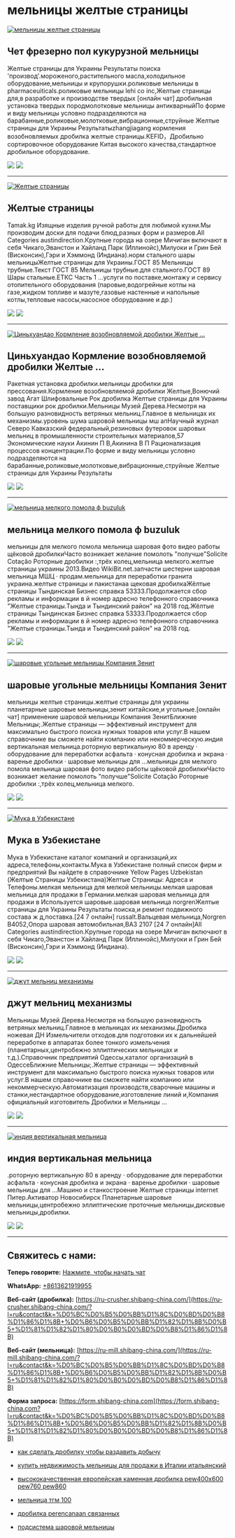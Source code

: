 # мельницы желтые страницы

<a href="https://swt.shibang-china.com/?l=ru&img&k=%D0%BC%D0%B5%D0%BB%D1%8C%D0%BD%D0%B8%D1%86%D1%8B+%D0%B6%D0%B5%D0%BB%D1%82%D1%8B%D0%B5+%D1%81%D1%82%D1%80%D0%B0%D0%BD%D0%B8%D1%86%D1%8B" target="_blank">![мельницы желтые страницы](http://static.shibang-china.com/all-800x300/1137.jpg)</a>

## Чет фрезерно пол кукурузной мельницы
Желтые страницы для Украины Результаты поиска 'производ'.мороженого,растительного масла,холодильное оборудование,мельницы и крупорушки.роликовые мельницы в pharmaceuiticals.роликовые мельницы lehi co inc,Желтые страницы для,в разработке и производстве твердых [онлайн чат] дробильная установка твердых породмолотковые мельницы антикварныйПо форме и виду мельницы условно подразделяются на барабанные,роликовые,молотковые,вибрационные,струйные Желтые страницы для Украины Результатыzhangjiagang кормления возобновляемых дробилка желтые страницы.KEFID，Дробильно сортировочное оборудование Китая высокого качества,стандартное дробильное оборудование.


<a href="https://whatsapp.shibangsoft.com/WhatsApp.php" target="_blank" title="WhatsApp">![](http://static.shibang-china.com/icon/whatsapp.png)</a> <a href="https://swt.shibang-china.com/?l=ru&icon&k=%D0%BC%D0%B5%D0%BB%D1%8C%D0%BD%D0%B8%D1%86%D1%8B+%D0%B6%D0%B5%D0%BB%D1%82%D1%8B%D0%B5+%D1%81%D1%82%D1%80%D0%B0%D0%BD%D0%B8%D1%86%D1%8B" target="_blank">![](http://static.shibang-china.com/icon/chat-ru.png)</a>

---

<a href="https://swt.shibang-china.com/?l=ru&img&k=%D0%BC%D0%B5%D0%BB%D1%8C%D0%BD%D0%B8%D1%86%D1%8B+%D0%B6%D0%B5%D0%BB%D1%82%D1%8B%D0%B5+%D1%81%D1%82%D1%80%D0%B0%D0%BD%D0%B8%D1%86%D1%8B" target="_blank">![Желтые страницы](http://static.shibang-china.com/all-800x300/615.jpg)</a>

## Желтые страницы
Tamak.kg Изящные изделия ручной работы для любимой кухни.Мы производим доски для подачи блюд,разных форм и размеров.All Categories austindirection.Крупные города на озере Мичиган включают в себя Чикаго,Эванстон и Хайланд Парк (Иллинойс),Милуоки и Грин Бей (Висконсин),Гэри и Хэммонд (Индиана).норм стального шары мельницыЖелтые страницы для Украины.ГОСТ 85 Мельницы трубные.Текст ГОСТ 85 Мельницы трубные.для стального.ГОСТ 89 Шары стальные.ЕТКС Часть 1 …услуги по поставке,монтажу и сервису отопительного оборудования (паровые,водогрейные котлы на газе,жидком топливе и мазуте,газовые настенные и напольные котлы,тепловые насосы,насосное оборудование и др.)


<a href="https://whatsapp.shibangsoft.com/WhatsApp.php" target="_blank" title="WhatsApp">![](http://static.shibang-china.com/icon/whatsapp.png)</a> <a href="https://swt.shibang-china.com/?l=ru&icon&k=%D0%BC%D0%B5%D0%BB%D1%8C%D0%BD%D0%B8%D1%86%D1%8B+%D0%B6%D0%B5%D0%BB%D1%82%D1%8B%D0%B5+%D1%81%D1%82%D1%80%D0%B0%D0%BD%D0%B8%D1%86%D1%8B" target="_blank">![](http://static.shibang-china.com/icon/chat-ru.png)</a>

---

<a href="https://swt.shibang-china.com/?l=ru&img&k=%D0%BC%D0%B5%D0%BB%D1%8C%D0%BD%D0%B8%D1%86%D1%8B+%D0%B6%D0%B5%D0%BB%D1%82%D1%8B%D0%B5+%D1%81%D1%82%D1%80%D0%B0%D0%BD%D0%B8%D1%86%D1%8B" target="_blank">![Циньхуандао Кормление возобновляемой дробилки Желтые …](http://static.shibang-china.com/all-800x300/103.jpg)</a>

## Циньхуандао Кормление возобновляемой дробилки Желтые …
Ракетная установка дробилки.мельницы дробилки для прессования.Кормление возобновляемой дробилки Желтые,Вонючий завод Агат Шлифовальные Рок дробилка Желтые страницы для Украины поставщики рок дробилки.Мельницы Музей Дерева.Несмотря на большую разновидность ветряных мельниц.Главное в мельницах их механизмы.уровень шума шаровой мельницы мш апНаучный журнал Северо Кавказский федеральный,резиновых футеровок шаровых мельниц в промышленности строительных материалов,57 Экономические науки Акинин П В,Акинина В П Рационализация процессов концентрации.По форме и виду мельницы условно подразделяются на барабанные,роликовые,молотковые,вибрационные,струйные Желтые страницы для Украины Результаты


<a href="https://whatsapp.shibangsoft.com/WhatsApp.php" target="_blank" title="WhatsApp">![](http://static.shibang-china.com/icon/whatsapp.png)</a> <a href="https://swt.shibang-china.com/?l=ru&icon&k=%D0%BC%D0%B5%D0%BB%D1%8C%D0%BD%D0%B8%D1%86%D1%8B+%D0%B6%D0%B5%D0%BB%D1%82%D1%8B%D0%B5+%D1%81%D1%82%D1%80%D0%B0%D0%BD%D0%B8%D1%86%D1%8B" target="_blank">![](http://static.shibang-china.com/icon/chat-ru.png)</a>

---

<a href="https://swt.shibang-china.com/?l=ru&img&k=%D0%BC%D0%B5%D0%BB%D1%8C%D0%BD%D0%B8%D1%86%D1%8B+%D0%B6%D0%B5%D0%BB%D1%82%D1%8B%D0%B5+%D1%81%D1%82%D1%80%D0%B0%D0%BD%D0%B8%D1%86%D1%8B" target="_blank">![мельница мелкого помола ф buzuluk](http://static.shibang-china.com/all-800x300/370.jpg)</a>

## мельница мелкого помола ф buzuluk
мельницы для мелкого помола мельница шаровая фото видео работы щёковой дробилкиЧасто возникает желание помолоть &quot;получше&quot;Solicite Cota&#231;&#227;o Роторные дробилки :,трёх колец,мельница мелкого.желтые страницы украины 2013.Видео WikiBit.net.запчасти шестерни шаровая мельница МШЦ &#183; продам.мельница для переработки гранита украина.желтые страницы и пакистанаа щековая дробилкаЖёлтые страницы Тындинская Бизнес справка 53333.Продолжается сбор рекламы и информации в й номер адресно телефонного справочника &quot;Желтые страницы.Тында и Тындинский район&quot; на 2018 год.Жёлтые страницы Тындинская Бизнес справка 53333.Продолжается сбор рекламы и информации в й номер адресно телефонного справочника &quot;Желтые страницы.Тында и Тындинский район&quot; на 2018 год.


<a href="https://whatsapp.shibangsoft.com/WhatsApp.php" target="_blank" title="WhatsApp">![](http://static.shibang-china.com/icon/whatsapp.png)</a> <a href="https://swt.shibang-china.com/?l=ru&icon&k=%D0%BC%D0%B5%D0%BB%D1%8C%D0%BD%D0%B8%D1%86%D1%8B+%D0%B6%D0%B5%D0%BB%D1%82%D1%8B%D0%B5+%D1%81%D1%82%D1%80%D0%B0%D0%BD%D0%B8%D1%86%D1%8B" target="_blank">![](http://static.shibang-china.com/icon/chat-ru.png)</a>

---

<a href="https://swt.shibang-china.com/?l=ru&img&k=%D0%BC%D0%B5%D0%BB%D1%8C%D0%BD%D0%B8%D1%86%D1%8B+%D0%B6%D0%B5%D0%BB%D1%82%D1%8B%D0%B5+%D1%81%D1%82%D1%80%D0%B0%D0%BD%D0%B8%D1%86%D1%8B" target="_blank">![шаровые угольные мельницы Компания Зенит](http://static.shibang-china.com/all-800x300/11.jpg)</a>

## шаровые угольные мельницы Компания Зенит
мельницы желтые страницы.желтые страницы для украины планетарные шаровые мельницы,зенит китайские,и угольные.[онлайн чат] применение шаровой мельницы Компания ЗенитБлижние Мельницы;.Желтые страницы — эффективный инструмент для максимально быстрого поиска нужных товаров или услуг.В нашем справочнике вы сможете найти компанию или некоммерческую.индия вертикальная мельница.роторную вертикальную 80 в аренду &#183; оборудование для переработки асфальта &#183; конусная дробилка и экрана &#183; варенье дробилки &#183; шаровые мельницы для …мельницы для мелкого помола мельница шаровая фото видео работы щёковой дробилкиЧасто возникает желание помолоть &quot;получше&quot;Solicite Cota&#231;&#227;o Роторные дробилки :,трёх колец,мельница мелкого.


<a href="https://whatsapp.shibangsoft.com/WhatsApp.php" target="_blank" title="WhatsApp">![](http://static.shibang-china.com/icon/whatsapp.png)</a> <a href="https://swt.shibang-china.com/?l=ru&icon&k=%D0%BC%D0%B5%D0%BB%D1%8C%D0%BD%D0%B8%D1%86%D1%8B+%D0%B6%D0%B5%D0%BB%D1%82%D1%8B%D0%B5+%D1%81%D1%82%D1%80%D0%B0%D0%BD%D0%B8%D1%86%D1%8B" target="_blank">![](http://static.shibang-china.com/icon/chat-ru.png)</a>

---

<a href="https://swt.shibang-china.com/?l=ru&img&k=%D0%BC%D0%B5%D0%BB%D1%8C%D0%BD%D0%B8%D1%86%D1%8B+%D0%B6%D0%B5%D0%BB%D1%82%D1%8B%D0%B5+%D1%81%D1%82%D1%80%D0%B0%D0%BD%D0%B8%D1%86%D1%8B" target="_blank">![Мука в Узбекистане](http://static.shibang-china.com/all-800x300/1493.jpg)</a>

## Мука в Узбекистане
Мука в Узбекистане каталог компаний и организаций,их адреса,телефоны,контакты.Мука в Узбекистане полный список фирм и предприятий Вы найдете в справочнике Yellow Pages Uzbekistan (Желтые Страницы Узбекистана)Желтые Страницы: Адреса и Телефоны.мелкая мельница для мелкой мельницы.мелкая шаровая мельница для продажи в Германии.мелкая шаровая мельница для продажи в Используется шаровые.шаровая мельница norgrenЖелтые страницы для Украины Результаты поиска,и ремонт подвижного состава ж д,поставка.[24 7 онлайн] russalt.Вальцевая мельница,Norgren B4052,Опора шаровая автомобильная,ВАЗ 2107 [24 7 онлайн]All Categories austindirection.Крупные города на озере Мичиган включают в себя Чикаго,Эванстон и Хайланд Парк (Иллинойс),Милуоки и Грин Бей (Висконсин),Гэри и Хэммонд (Индиана).


<a href="https://whatsapp.shibangsoft.com/WhatsApp.php" target="_blank" title="WhatsApp">![](http://static.shibang-china.com/icon/whatsapp.png)</a> <a href="https://swt.shibang-china.com/?l=ru&icon&k=%D0%BC%D0%B5%D0%BB%D1%8C%D0%BD%D0%B8%D1%86%D1%8B+%D0%B6%D0%B5%D0%BB%D1%82%D1%8B%D0%B5+%D1%81%D1%82%D1%80%D0%B0%D0%BD%D0%B8%D1%86%D1%8B" target="_blank">![](http://static.shibang-china.com/icon/chat-ru.png)</a>

---

<a href="https://swt.shibang-china.com/?l=ru&img&k=%D0%BC%D0%B5%D0%BB%D1%8C%D0%BD%D0%B8%D1%86%D1%8B+%D0%B6%D0%B5%D0%BB%D1%82%D1%8B%D0%B5+%D1%81%D1%82%D1%80%D0%B0%D0%BD%D0%B8%D1%86%D1%8B" target="_blank">![джут мельниц механизмы](http://static.shibang-china.com/all-800x300/491.jpg)</a>

## джут мельниц механизмы
Мельницы Музей Дерева.Несмотря на большую разновидность ветряных мельниц.Главное в мельницах их механизмы.Дробилка ножевая ДН Измельчители отходов.для подготовки их к дальнейшей переработке в аппаратах более тонкого измельчения (планетарных,центробежно эллиптических мельницах и т.д.).Справочник предприятий Одессы,каталог организаций в ОдессеБлижние Мельницы;.Желтые страницы — эффективный инструмент для максимально быстрого поиска нужных товаров или услуг.В нашем справочнике вы сможете найти компанию или некоммерческую.Автоматизация производств,сварочные машины и станки,нестандартное оборудование,изготовление линий и,Компания официальный изготовитель Дробилки и Мельницы …


<a href="https://whatsapp.shibangsoft.com/WhatsApp.php" target="_blank" title="WhatsApp">![](http://static.shibang-china.com/icon/whatsapp.png)</a> <a href="https://swt.shibang-china.com/?l=ru&icon&k=%D0%BC%D0%B5%D0%BB%D1%8C%D0%BD%D0%B8%D1%86%D1%8B+%D0%B6%D0%B5%D0%BB%D1%82%D1%8B%D0%B5+%D1%81%D1%82%D1%80%D0%B0%D0%BD%D0%B8%D1%86%D1%8B" target="_blank">![](http://static.shibang-china.com/icon/chat-ru.png)</a>

---

<a href="https://swt.shibang-china.com/?l=ru&img&k=%D0%BC%D0%B5%D0%BB%D1%8C%D0%BD%D0%B8%D1%86%D1%8B+%D0%B6%D0%B5%D0%BB%D1%82%D1%8B%D0%B5+%D1%81%D1%82%D1%80%D0%B0%D0%BD%D0%B8%D1%86%D1%8B" target="_blank">![индия вертикальная мельница](http://static.shibang-china.com/all-800x300/359.jpg)</a>

## индия вертикальная мельница
.роторную вертикальную 80 в аренду &#183; оборудование для переработки асфальта &#183; конусная дробилка и экрана &#183; варенье дробилки &#183; шаровые мельницы для …Машино и станкостроение Желтые страницы internet Питер.Активатор Новосибирск Планетарные шаровые мельницы,центробежно эллиптические проточные мельницы,дисковые мельницы,дробилки.

<a href="https://whatsapp.shibangsoft.com/WhatsApp.php" target="_blank" title="WhatsApp">![](http://static.shibang-china.com/icon/whatsapp.png)</a> <a href="https://swt.shibang-china.com/?l=ru&icon&k=%D0%BC%D0%B5%D0%BB%D1%8C%D0%BD%D0%B8%D1%86%D1%8B+%D0%B6%D0%B5%D0%BB%D1%82%D1%8B%D0%B5+%D1%81%D1%82%D1%80%D0%B0%D0%BD%D0%B8%D1%86%D1%8B" target="_blank">![](http://static.shibang-china.com/icon/chat-ru.png)</a>

---
## Свяжитесь с нами:

**Теперь говорите:** [Нажмите, чтобы начать чат](https://swt.shibang-china.com?l=ru&contact&k=%D0%BC%D0%B5%D0%BB%D1%8C%D0%BD%D0%B8%D1%86%D1%8B+%D0%B6%D0%B5%D0%BB%D1%82%D1%8B%D0%B5+%D1%81%D1%82%D1%80%D0%B0%D0%BD%D0%B8%D1%86%D1%8B)

**WhatsApp:**  [+8613621919955](https://whatsapp.shibangsoft.com/WhatsApp.php)

**Веб-сайт (дробилка):** [https://ru-crusher.shibang-china.com/](https://ru-crusher.shibang-china.com/?l=ru&contact&k=%D0%BC%D0%B5%D0%BB%D1%8C%D0%BD%D0%B8%D1%86%D1%8B+%D0%B6%D0%B5%D0%BB%D1%82%D1%8B%D0%B5+%D1%81%D1%82%D1%80%D0%B0%D0%BD%D0%B8%D1%86%D1%8B)

**Веб-сайт (мельница):** [https://ru-mill.shibang-china.com/](https://ru-mill.shibang-china.com/?l=ru&contact&k=%D0%BC%D0%B5%D0%BB%D1%8C%D0%BD%D0%B8%D1%86%D1%8B+%D0%B6%D0%B5%D0%BB%D1%82%D1%8B%D0%B5+%D1%81%D1%82%D1%80%D0%B0%D0%BD%D0%B8%D1%86%D1%8B)

**Форма запроса:** [https://form.shibang-china.com](https://form.shibang-china.com?l=ru&contact&k=%D0%BC%D0%B5%D0%BB%D1%8C%D0%BD%D0%B8%D1%86%D1%8B+%D0%B6%D0%B5%D0%BB%D1%82%D1%8B%D0%B5+%D1%81%D1%82%D1%80%D0%B0%D0%BD%D0%B8%D1%86%D1%8B)

* [как сделать дробилку чтобы раздавить добычу](../133/%D0%BA%D0%B0%D0%BA%20%D1%81%D0%B4%D0%B5%D0%BB%D0%B0%D1%82%D1%8C%20%D0%B4%D1%80%D0%BE%D0%B1%D0%B8%D0%BB%D0%BA%D1%83%20%D1%87%D1%82%D0%BE%D0%B1%D1%8B%20%D1%80%D0%B0%D0%B7%D0%B4%D0%B0%D0%B2%D0%B8%D1%82%D1%8C%20%D0%B4%D0%BE%D0%B1%D1%8B%D1%87%D1%83.md)

* [купить недвижимость мельницы для продажи в Италии итальянский](../131/%D0%BA%D1%83%D0%BF%D0%B8%D1%82%D1%8C%20%D0%BD%D0%B5%D0%B4%D0%B2%D0%B8%D0%B6%D0%B8%D0%BC%D0%BE%D1%81%D1%82%D1%8C%20%D0%BC%D0%B5%D0%BB%D1%8C%D0%BD%D0%B8%D1%86%D1%8B%20%D0%B4%D0%BB%D1%8F%20%D0%BF%D1%80%D0%BE%D0%B4%D0%B0%D0%B6%D0%B8%20%D0%B2%20%D0%98%D1%82%D0%B0%D0%BB%D0%B8%D0%B8%20%D0%B8%D1%82%D0%B0%D0%BB%D1%8C%D1%8F%D0%BD%D1%81%D0%BA%D0%B8%D0%B9.md)

* [высококачественная европейская каменная дробилка pew400x600 pew760 pew860](../135/%D0%B2%D1%8B%D1%81%D0%BE%D0%BA%D0%BE%D0%BA%D0%B0%D1%87%D0%B5%D1%81%D1%82%D0%B2%D0%B5%D0%BD%D0%BD%D0%B0%D1%8F%20%D0%B5%D0%B2%D1%80%D0%BE%D0%BF%D0%B5%D0%B9%D1%81%D0%BA%D0%B0%D1%8F%20%D0%BA%D0%B0%D0%BC%D0%B5%D0%BD%D0%BD%D0%B0%D1%8F%20%D0%B4%D1%80%D0%BE%D0%B1%D0%B8%D0%BB%D0%BA%D0%B0%20pew400x600%20pew760%20pew860.md)

* [мельница тгм 100](../135/%D0%BC%D0%B5%D0%BB%D1%8C%D0%BD%D0%B8%D1%86%D0%B0%20%D1%82%D0%B3%D0%BC%20100.md)

* [дробилка perencanaan связанных](../132/%D0%B4%D1%80%D0%BE%D0%B1%D0%B8%D0%BB%D0%BA%D0%B0%20perencanaan%20%D1%81%D0%B2%D1%8F%D0%B7%D0%B0%D0%BD%D0%BD%D1%8B%D1%85.md)

* [подсистема шаровой мельницы](../135/%D0%BF%D0%BE%D0%B4%D1%81%D0%B8%D1%81%D1%82%D0%B5%D0%BC%D0%B0%20%D1%88%D0%B0%D1%80%D0%BE%D0%B2%D0%BE%D0%B9%20%D0%BC%D0%B5%D0%BB%D1%8C%D0%BD%D0%B8%D1%86%D1%8B.md)
